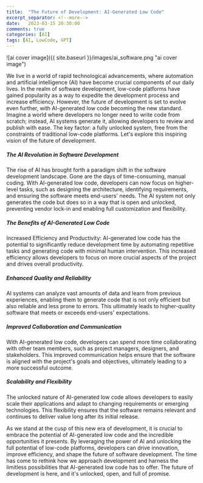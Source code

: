 ```yaml
---
title:  "The Future of Development: AI-Generated Low Code"
excerpt_separator: <!--more-->
date:   2023-03-15 20:30:00
comments: true
categories: [AI]
tags: [AI, LowCode, GPT]
---
```


![ai cover image]({{ site.baseurl }}/images/ai_software.png "ai cover image")

We live in a world of rapid technological advancements, where automation and artificial intelligence (AI) have become crucial components of our daily lives. In the realm of software development, low-code platforms have gained popularity as a way to expedite the development process and increase efficiency. However, the future of development is set to evolve even further, with AI-generated low code becoming the new standard. Imagine a world where developers no longer need to write code from scratch; instead, AI systems generate it, allowing developers to review and publish with ease. The key factor: a fully unlocked system, free from the constraints of traditional low-code platforms. Let's explore this inspiring vision of the future of development.
<!--more-->

##### **The AI Revolution in Software Development**
The rise of AI has brought forth a paradigm shift in the software development landscape. Gone are the days of time-consuming, manual coding. With AI-generated low code, developers can now focus on higher-level tasks, such as designing the architecture, identifying requirements, and ensuring the software meets end-users' needs. The AI system not only generates the code but does so in a way that is open and unlocked, preventing vendor lock-in and enabling full customization and flexibility.

##### **The Benefits of AI-Generated Low Code**
Increased Efficiency and Productivity:
AI-generated low code has the potential to significantly reduce development time by automating repetitive tasks and generating code with minimal human intervention. This increased efficiency allows developers to focus on more crucial aspects of the project and drives overall productivity.

##### **Enhanced Quality and Reliability**
AI systems can analyze vast amounts of data and learn from previous experiences, enabling them to generate code that is not only efficient but also reliable and less prone to errors. This ultimately leads to higher-quality software that meets or exceeds end-users' expectations.

##### **Improved Collaboration and Communication**
With AI-generated low code, developers can spend more time collaborating with other team members, such as project managers, designers, and stakeholders. This improved communication helps ensure that the software is aligned with the project's goals and objectives, ultimately leading to a more successful outcome.


##### **Scalability and Flexibility**
The unlocked nature of AI-generated low code allows developers to easily scale their applications and adapt to changing requirements or emerging technologies. This flexibility ensures that the software remains relevant and continues to deliver value long after its initial release.



As we stand at the cusp of this new era of development, it is crucial to embrace the potential of AI-generated low code and the incredible opportunities it presents. By leveraging the power of AI and unlocking the full potential of low-code platforms, developers can drive innovation, improve efficiency, and shape the future of software development. The time has come to rethink how we approach development and harness the limitless possibilities that AI-generated low code has to offer. The future of development is here, and it's unlocked, open, and full of promise.


